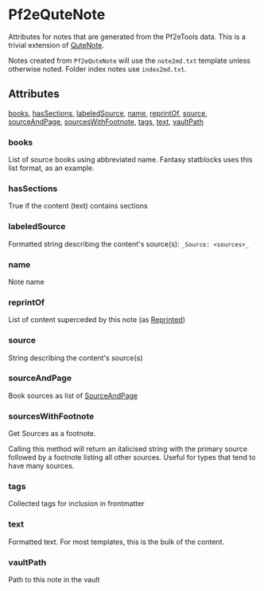 # Pf2eQuteNote

Attributes for notes that are generated from the Pf2eTools data.
This is a trivial extension of [QuteNote](../QuteNote.md).

Notes created from `Pf2eQuteNote` will use the `note2md.txt` template
unless otherwise noted. Folder index notes use `index2md.txt`.

## Attributes

[books](#books), [hasSections](#hassections), [labeledSource](#labeledsource), [name](#name), [reprintOf](#reprintof), [source](#source), [sourceAndPage](#sourceandpage), [sourcesWithFootnote](#sourceswithfootnote), [tags](#tags), [text](#text), [vaultPath](#vaultpath)

### books

List of source books using abbreviated name. Fantasy statblocks uses this list format, as an example.

### hasSections

True if the content (text) contains sections

### labeledSource

Formatted string describing the content's source(s): `_Source: <sources>_`

### name

Note name

### reprintOf

List of content superceded by this note (as [Reprinted](../Reprinted.md))

### source

String describing the content's source(s)

### sourceAndPage

Book sources as list of [SourceAndPage](../SourceAndPage.md)

### sourcesWithFootnote

Get Sources as a footnote.

Calling this method will return an italicised string with the primary source
followed by a footnote listing all other sources. Useful for types
that tend to have many sources.

### tags

Collected tags for inclusion in frontmatter

### text

Formatted text. For most templates, this is the bulk of the content.

### vaultPath

Path to this note in the vault
